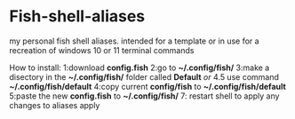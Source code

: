 # Fish-shell-aliases
my personal fish shell aliases.
intended for a template or in use for a recreation of windows 10 or 11 terminal commands

How to install: 
  1:download **config.fish**
  2:go to **~/.config/fish/**
  3:make a disectory in the **~/.config/fish/** folder called **Default**
*or* 4.5 use command **~/.config/fish/default**
  4:copy current **config/fish** to **~/.config/fish/default**
  5:paste the new **config.fish** to **~/.config/fish/**
  7: restart shell to apply any changes to aliases apply 
